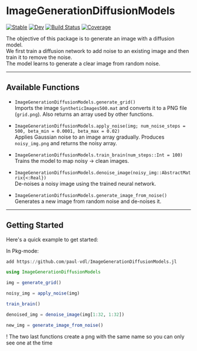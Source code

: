 # ImageGenerationDiffusionModels

[![Stable](https://img.shields.io/badge/docs-stable-blue.svg)](https://paul-vdl.github.io/ImageGenerationDiffusionModels.jl/stable/)
[![Dev](https://img.shields.io/badge/docs-dev-blue.svg)](https://paul-vdl.github.io/ImageGenerationDiffusionModels.jl/dev/)
[![Build Status](https://github.com/paul-vdl/ImageGenerationDiffusionModels.jl/actions/workflows/CI.yml/badge.svg?branch=master)](https://github.com/paul-vdl/ImageGenerationDiffusionModels.jl/actions/workflows/CI.yml?query=branch%3Amaster)
[![Coverage](https://codecov.io/gh/paul-vdl/ImageGenerationDiffusionModels.jl/branch/master/graph/badge.svg)](https://codecov.io/gh/paul-vdl/ImageGenerationDiffusionModels.jl)

The objective of this package is to generate an image with a diffusion model.  
We first train a diffusion network to add noise to an existing image and then train it to remove the noise.  
The model learns to generate a clear image from random noise.

---

## Available Functions

- `ImageGenerationDiffusionModels.generate_grid()`  
  Imports the image `SyntheticImages500.mat` and converts it to a PNG file (`grid.png`). Also returns an array used by other functions.

- `ImageGenerationDiffusionModels.apply_noise(img; num_noise_steps = 500, beta_min = 0.0001, beta_max = 0.02)`  
  Applies Gaussian noise to an image array gradually. Produces `noisy_img.png` and returns the noisy array.

- `ImageGenerationDiffusionModels.train_brain(num_steps::Int = 100)`  
  Trains the model to map noisy → clean images.

- `ImageGenerationDiffusionModels.denoise_image(noisy_img::AbstractMatrix{<:Real})`  
  De-noises a noisy image using the trained neural network.

- `ImageGenerationDiffusionModels.generate_image_from_noise()`  
  Generates a new image from random noise and de-noises it.

---

## Getting Started

Here's a quick example to get started:

In Pkg-mode:
```julia pkg
add https://github.com/paul-vdl/ImageGenerationDiffusionModels.jl
```
```julia
using ImageGenerationDiffusionModels
```
```julia
img = generate_grid()
```
```julia
noisy_img = apply_noise(img)
```
```julia
train_brain()
```
```julia
denoised_img = denoise_image(img[1:32, 1:32])
```
```julia
new_img = generate_image_from_noise()
```
! The two last functions create a png with the same name so you can only see one at the time
